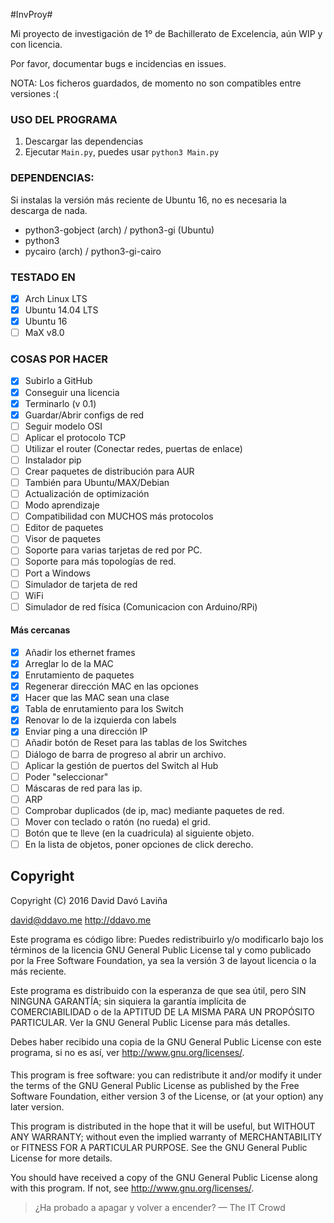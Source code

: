 #InvProy#

Mi proyecto de investigación de 1º de Bachillerato de Excelencia, aún WIP y con licencia.

Por favor, documentar bugs e incidencias en issues.

NOTA: Los ficheros guardados, de momento no son compatibles entre versiones :(

### USO DEL PROGRAMA ###

1. Descargar las dependencias
2. Ejecutar `Main.py`, puedes usar `python3 Main.py`

### DEPENDENCIAS: ###
Si instalas la versión más reciente de Ubuntu 16, no es necesaria la descarga de nada.

* python3-gobject (arch) / python3-gi (Ubuntu)
* python3
* pycairo (arch) / python3-gi-cairo

### TESTADO EN ###
- [x] Arch Linux LTS
- [x] Ubuntu 14.04 LTS
- [x] Ubuntu 16
- [ ] MaX v8.0

### COSAS POR HACER ###
- [x] Subirlo a GitHub
- [x] Conseguir una licencia
- [x] Terminarlo (v 0.1)
- [x] Guardar/Abrir configs de red
- [ ] Seguir modelo OSI
- [ ] Aplicar el protocolo TCP
- [ ] Utilizar el router (Conectar redes, puertas de enlace)
- [ ] Instalador pip
- [ ] Crear paquetes de distribución para AUR
- [ ] También para Ubuntu/MAX/Debian
- [ ] Actualización de optimización
- [ ] Modo aprendizaje
- [ ] Compatibilidad con MUCHOS más protocolos
- [ ] Editor de paquetes
- [ ] Visor de paquetes
- [ ] Soporte para varias tarjetas de red por PC.
- [ ] Soporte para más topologías de red.
- [ ] Port a Windows
- [ ] Simulador de tarjeta de red
- [ ] WiFi
- [ ] Simulador de red física (Comunicacion con Arduino/RPi)

#### Más cercanas ####

- [x] Añadir los ethernet frames
- [x] Arreglar lo de la MAC
- [x] Enrutamiento de paquetes
- [x] Regenerar dirección MAC en las opciones
- [x] Hacer que las MAC sean una clase
- [x] Tabla de enrutamiento para los Switch
- [x] Renovar lo de la izquierda con labels
- [x] Enviar ping a una dirección IP
- [ ] Añadir botón de Reset para las tablas de los Switches
- [ ] Diálogo de barra de progreso al abrir un archivo.
- [ ] Aplicar la gestión de puertos del Switch al Hub
- [ ] Poder "seleccionar"
- [ ] Máscaras de red para las ip.
- [ ] ARP
- [ ] Comprobar duplicados (de ip, mac) mediante paquetes de red.
- [ ] Mover con teclado o ratón (no rueda) el grid.
- [ ] Botón que te lleve (en la cuadricula) al siguiente objeto.
- [ ] En la lista de objetos, poner opciones de click derecho.

## Copyright ##
Copyright (C) 2016  David Davó Laviña

david@ddavo.me  http://ddavo.me

Este programa es código libre: Puedes redistribuirlo y/o modificarlo
bajo los términos de la licencia GNU General Public License tal y como
publicado por la Free Software Foundation, ya sea la versión 3 de layout
licencia o la más reciente.

Este programa es distribuido con la esperanza de que sea útil, pero 
SIN NINGUNA GARANTÍA; sin siquiera la garantía implícita de COMERCIABILIDAD
o de la APTITUD DE LA MISMA PARA UN PROPÓSITO PARTICULAR. Ver la GNU General
Public License para más detalles.

Debes haber recibido una copia de la GNU General Public License con
este programa, si no es así, ver <http://www.gnu.org/licenses/>.

####       ####

This program is free software: you can redistribute it and/or modify
it under the terms of the GNU General Public License as published by
the Free Software Foundation, either version 3 of the License, or
(at your option) any later version.

This program is distributed in the hope that it will be useful,
but WITHOUT ANY WARRANTY; without even the implied warranty of
MERCHANTABILITY or FITNESS FOR A PARTICULAR PURPOSE.  See the
GNU General Public License for more details.

You should have received a copy of the GNU General Public License
along with this program.  If not, see <http://www.gnu.org/licenses/>.

>¿Ha probado a apagar y volver a encender? 
> — The IT Crowd
